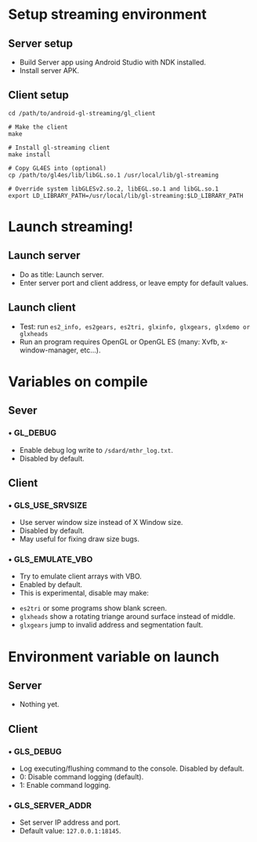 # Setup streaming environment
## Server setup
- Build Server app using Android Studio with NDK installed.
- Install server APK. 

## Client setup
```
cd /path/to/android-gl-streaming/gl_client

# Make the client
make

# Install gl-streaming client
make install

# Copy GL4ES into (optional)
cp /path/to/gl4es/lib/libGL.so.1 /usr/local/lib/gl-streaming

# Override system libGLESv2.so.2, libEGL.so.1 and libGL.so.1
export LD_LIBRARY_PATH=/usr/local/lib/gl-streaming:$LD_LIBRARY_PATH
```

# Launch streaming!
## Launch server
- Do as title: Launch server.
- Enter server port and client address, or leave empty for default values.

## Launch client
- Test: run `es2_info, es2gears, es2tri, glxinfo, glxgears, glxdemo or glxheads`
- Run an program requires OpenGL or OpenGL ES (many: Xvfb, x-window-manager, etc...).

# Variables on compile
## Sever
### • GL_DEBUG
- Enable debug log write to `/sdard/mthr_log.txt`.
- Disabled by default.

## Client
### • GLS_USE_SRVSIZE
- Use server window size instead of X Window size.
- Disabled by default.
- May useful for fixing draw size bugs.

### • GLS_EMULATE_VBO
- Try to emulate client arrays with VBO.
- Enabled by default.
- This is experimental, disable may make:
 + `es2tri` or some programs show blank screen.
 + `glxheads` show a rotating triange around surface instead of middle.
 + `glxgears` jump to invalid address and segmentation fault.

# Environment variable on launch
## Server
- Nothing yet.

## Client
### • GLS_DEBUG
- Log executing/flushing command to the console. Disabled by default.
- 0: Disable command logging (default).
- 1: Enable command logging.

### • GLS_SERVER_ADDR
- Set server IP address and port.
- Default value: `127.0.0.1:18145`.

